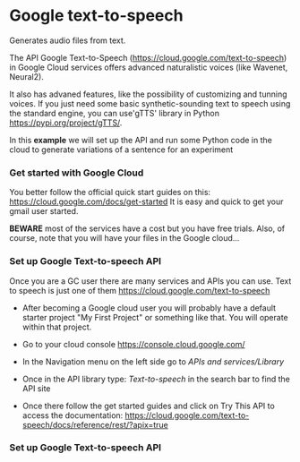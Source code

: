 # Google text-to-speech 
Generates audio files from text. 

The API Google Text-to-Speech (https://cloud.google.com/text-to-speech) in Google Cloud services offers advanced naturalistic voices (like Wavenet, Neural2).

It also has advaned features, like the possibility of customizing and tunning voices. If you just need some basic synthetic-sounding text to speech using the standard engine, you can use'gTTS' library in Python https://pypi.org/project/gTTS/. 


In this **example** we will set up the API and run some Python code in the cloud to generate variations of a sentence for an experiment

### Get started with Google Cloud

You better follow the official quick start guides on this: https://cloud.google.com/docs/get-started
It is easy and quick to get your gmail user started. 

**BEWARE** most of the services have a cost but you have free trials. Also, of course, note that you will have your files in the Google cloud...


### Set up Google Text-to-speech API
Once you are a GC user there are many services and APIs you can use.  Text to speech is just one of them https://cloud.google.com/text-to-speech
- After becoming a Google cloud user you will probably have a default starter project "My First Project" or something like that. You will operate within that project. 

- Go to your cloud console https://console.cloud.google.com/

- In the Navigation menu on the left side go to *APIs and services/Library* 

- Once in the API library type: *Text-to-speech* in the search bar to find the API site 

- Once there follow the get started guides and click on Try This API to access the documentation: https://cloud.google.com/text-to-speech/docs/reference/rest/?apix=true


### Set up Google Text-to-speech API


